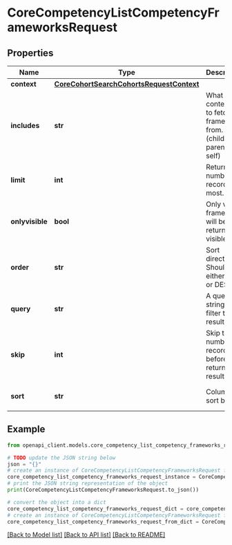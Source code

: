 # CoreCompetencyListCompetencyFrameworksRequest


## Properties

Name | Type | Description | Notes
------------ | ------------- | ------------- | -------------
**context** | [**CoreCohortSearchCohortsRequestContext**](CoreCohortSearchCohortsRequestContext.md) |  | 
**includes** | **str** | What other contextes to fetch the frameworks from. (children, parents, self) | [optional] [default to 'children']
**limit** | **int** | Return this number of records at most. | [optional] [default to 0]
**onlyvisible** | **bool** | Only visible frameworks will be returned if visible true | [optional] [default to False]
**order** | **str** | Sort direction. Should be either ASC or DESC | [optional] [default to '']
**query** | **str** | A query string to filter the results | [optional] [default to '']
**skip** | **int** | Skip this number of records before returning results | [optional] [default to 0]
**sort** | **str** | Column to sort by. | [optional] [default to 'shortname']

## Example

```python
from openapi_client.models.core_competency_list_competency_frameworks_request import CoreCompetencyListCompetencyFrameworksRequest

# TODO update the JSON string below
json = "{}"
# create an instance of CoreCompetencyListCompetencyFrameworksRequest from a JSON string
core_competency_list_competency_frameworks_request_instance = CoreCompetencyListCompetencyFrameworksRequest.from_json(json)
# print the JSON string representation of the object
print(CoreCompetencyListCompetencyFrameworksRequest.to_json())

# convert the object into a dict
core_competency_list_competency_frameworks_request_dict = core_competency_list_competency_frameworks_request_instance.to_dict()
# create an instance of CoreCompetencyListCompetencyFrameworksRequest from a dict
core_competency_list_competency_frameworks_request_from_dict = CoreCompetencyListCompetencyFrameworksRequest.from_dict(core_competency_list_competency_frameworks_request_dict)
```
[[Back to Model list]](../README.md#documentation-for-models) [[Back to API list]](../README.md#documentation-for-api-endpoints) [[Back to README]](../README.md)


